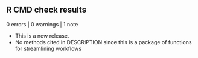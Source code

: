 ## R CMD check results

0 errors | 0 warnings | 1 note

* This is a new release.
* No methods cited in DESCRIPTION since this is a package of functions for streamlining workflows
